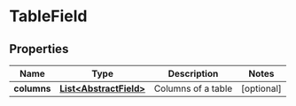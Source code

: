 

# TableField

## Properties

Name | Type | Description | Notes
------------ | ------------- | ------------- | -------------
**columns** | [**List&lt;AbstractField&gt;**](AbstractField.md) | Columns of a table |  [optional]



